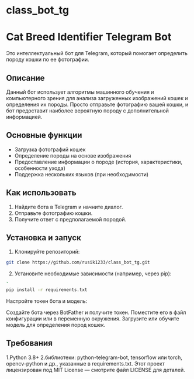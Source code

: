 # class_bot_tg
# Cat Breed Identifier Telegram Bot

Это интеллектуальный бот для Telegram, который помогает определить породу кошки по ее фотографии.

## Описание

Данный бот использует алгоритмы машинного обучения и компьютерного зрения для анализа загруженных изображений кошек и определения их породы. Просто отправьте фотографию вашей кошки, и бот предоставит наиболее вероятную породу с дополнительной информацией.

## Основные функции
- Загрузка фотографий кошек
- Определение породы на основе изображения
- Предоставление информации о породе (история, характеристики, особенности ухода)
- Поддержка нескольких языков (при необходимости)

## Как использовать

1. Найдите бота в Telegram и начните диалог.
2. Отправьте фотографию кошки.
3. Получите ответ с предполагаемой породой.

## Установка и запуск

1. Клонируйте репозиторий:
```bash
git clone https://github.com/rusik1233/class_bot_tg.git
```
2. Установите необходимые зависимости (например, через pip):
```bash
`
pip install -r requirements.txt
```
Настройте токен бота и модель:

Создайте бота через BotFather и получите токен.
Поместите его в файл конфигурации или в переменную окружения.
Загрузите или обучите модель для определения пород кошек.

## Требования
1.Python 3.8+
2.библиотеки: python-telegram-bot, tensorflow или torch, opencv-python и др., указанные в requirements.txt.
Этот проект лицензирован под MIT License — смотрите файл LICENSE для деталей.
